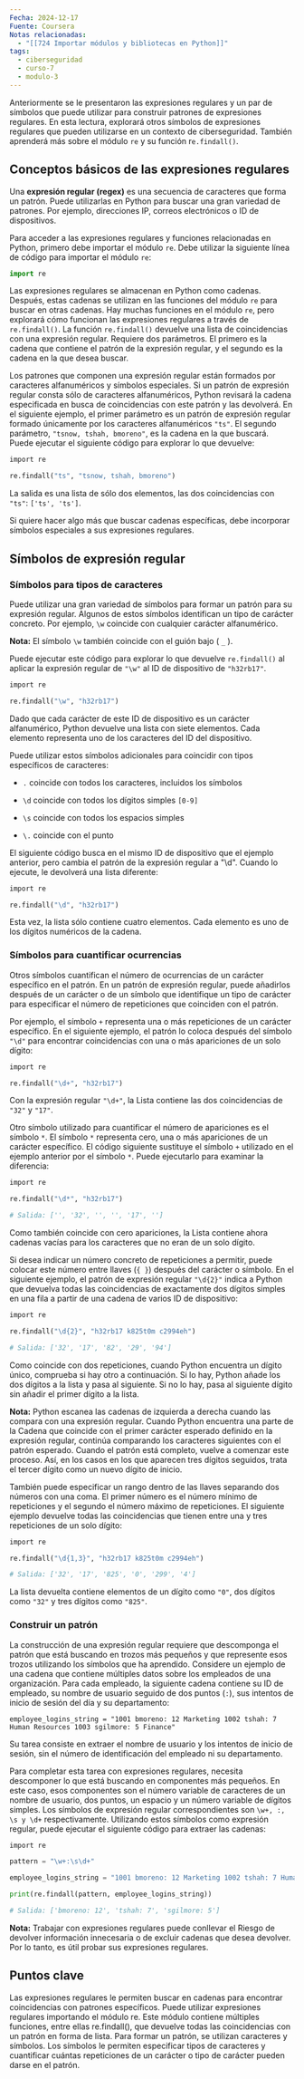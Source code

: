 ```yaml
---
Fecha: 2024-12-17
Fuente: Coursera
Notas relacionadas:
  - "[[724 Importar módulos y bibliotecas en Python]]"
tags:
  - ciberseguridad
  - curso-7
  - modulo-3
---
```

Anteriormente se le presentaron las expresiones regulares y un par de símbolos que puede utilizar para construir patrones de expresiones regulares. En esta lectura, explorará otros símbolos de expresiones regulares que pueden utilizarse en un contexto de ciberseguridad. También aprenderá más sobre el módulo `re` y su función r`e.findall()`.
## Conceptos básicos de las expresiones regulares

Una **expresión regular (regex)** es una secuencia de caracteres que forma un patrón. Puede utilizarlas en Python para buscar una gran variedad de patrones. Por ejemplo, direcciones IP, correos electrónicos o ID de dispositivos.

Para acceder a las expresiones regulares y funciones relacionadas en Python, primero debe importar el módulo `re`. Debe utilizar la siguiente línea de código para importar el módulo `re`:

```python
import re
```

Las expresiones regulares se almacenan en Python como cadenas. Después, estas cadenas se utilizan en las funciones del módulo `re` para buscar en otras cadenas. Hay muchas funciones en el módulo `re`, pero explorará cómo funcionan las expresiones regulares a través de `re.findall()`. La función `re.findall()` devuelve una lista de coincidencias con una expresión regular. Requiere dos parámetros. El primero es la cadena que contiene el patrón de la expresión regular, y el segundo es la cadena en la que desea buscar.

Los patrones que componen una expresión regular están formados por caracteres alfanuméricos y símbolos especiales. Si un patrón de expresión regular consta sólo de caracteres alfanuméricos, Python revisará la cadena especificada en busca de coincidencias con este patrón y las devolverá. En el siguiente ejemplo, el primer parámetro es un patrón de expresión regular formado únicamente por los caracteres alfanuméricos `"ts"`. El segundo parámetro, `"tsnow, tshah, bmoreno"`, es la cadena en la que buscará. Puede ejecutar el siguiente código para explorar lo que devuelve:

```python
import re

re.findall("ts", "tsnow, tshah, bmoreno")
```

La salida es una lista de sólo dos elementos, las dos coincidencias con `"ts"`: `['ts', 'ts']`.

Si quiere hacer algo más que buscar cadenas específicas, debe incorporar símbolos especiales a sus expresiones regulares.
## Símbolos de expresión regular

### Símbolos para tipos de caracteres

Puede utilizar una gran variedad de símbolos para formar un patrón para su expresión regular. Algunos de estos símbolos identifican un tipo de carácter concreto. Por ejemplo, `\w` coincide con cualquier carácter alfanumérico.

**Nota:** El símbolo `\w` también coincide con el guión bajo ( `_` ).

Puede ejecutar este código para explorar lo que devuelve `re.findall()` al aplicar la expresión regular de `"\w"` al ID de dispositivo de `"h32rb17"`.

```python
import re

re.findall("\w", "h32rb17")
```

Dado que cada carácter de este ID de dispositivo es un carácter alfanumérico, Python devuelve una lista con siete elementos. Cada elemento representa uno de los caracteres del ID del dispositivo.

Puede utilizar estos símbolos adicionales para coincidir con tipos específicos de caracteres:

- `.` coincide con todos los caracteres, incluidos los símbolos

- `\d` coincide con todos los dígitos simples `[0-9]`

- `\s` coincide con todos los espacios simples

- `\.` coincide con el punto

El siguiente código busca en el mismo ID de dispositivo que el ejemplo anterior, pero cambia el patrón de la expresión regular a "\d". Cuando lo ejecute, le devolverá una lista diferente:

```python
import re

re.findall("\d", "h32rb17")
```

Esta vez, la lista sólo contiene cuatro elementos. Cada elemento es uno de los dígitos numéricos de la cadena.
### Símbolos para cuantificar ocurrencias

Otros símbolos cuantifican el número de ocurrencias de un carácter específico en el patrón. En un patrón de expresión regular, puede añadirlos después de un carácter o de un símbolo que identifique un tipo de carácter para especificar el número de repeticiones que coinciden con el patrón.

Por ejemplo, el símbolo `+` representa una o más repeticiones de un carácter específico. En el siguiente ejemplo, el patrón lo coloca después del símbolo `"\d"` para encontrar coincidencias con una o más apariciones de un solo dígito:

```python
import re

re.findall("\d+", "h32rb17")
```

Con la expresión regular `"\d+"`, la Lista contiene las dos coincidencias de `"32"` y `"17"`.

Otro símbolo utilizado para cuantificar el número de apariciones es el símbolo `*`. El símbolo `*` representa cero, una o más apariciones de un carácter específico. El código siguiente sustituye el símbolo `+` utilizado en el ejemplo anterior por el símbolo `*`. Puede ejecutarlo para examinar la diferencia:

```python
import re

re.findall("\d*", "h32rb17")

# Salida: ['', '32', '', '', '17', '']
```

Como también coincide con cero apariciones, la Lista contiene ahora cadenas vacías para los caracteres que no eran de un solo dígito.

Si desea indicar un número concreto de repeticiones a permitir, puede colocar este número entre llaves (`{ }`) después del carácter o símbolo. En el siguiente ejemplo, el patrón de expresión regular `"\d{2}"` indica a Python que devuelva todas las coincidencias de exactamente dos dígitos simples en una fila a partir de una cadena de varios ID de dispositivo:

```python
import re

re.findall("\d{2}", "h32rb17 k825t0m c2994eh")

# Salida: ['32', '17', '82', '29', '94']
```

Como coincide con dos repeticiones, cuando Python encuentra un dígito único, comprueba si hay otro a continuación. Si lo hay, Python añade los dos dígitos a la lista y pasa al siguiente. Si no lo hay, pasa al siguiente dígito sin añadir el primer dígito a la lista.

**Nota:** Python escanea las cadenas de izquierda a derecha cuando las compara con una expresión regular. Cuando Python encuentra una parte de la Cadena que coincide con el primer carácter esperado definido en la expresión regular, continúa comparando los caracteres siguientes con el patrón esperado. Cuando el patrón está completo, vuelve a comenzar este proceso. Así, en los casos en los que aparecen tres dígitos seguidos, trata el tercer dígito como un nuevo dígito de inicio.

También puede especificar un rango dentro de las llaves separando dos números con una coma. El primer número es el número mínimo de repeticiones y el segundo el número máximo de repeticiones. El siguiente ejemplo devuelve todas las coincidencias que tienen entre una y tres repeticiones de un solo dígito:

```python
import re

re.findall("\d{1,3}", "h32rb17 k825t0m c2994eh")

# Salida: ['32', '17', '825', '0', '299', '4']
```

La lista devuelta contiene elementos de un dígito como `"0"`, dos dígitos como `"32"` y tres dígitos como `"825"`.
### Construir un patrón

La construcción de una expresión regular requiere que descomponga el patrón que está buscando en trozos más pequeños y que represente esos trozos utilizando los símbolos que ha aprendido. Considere un ejemplo de una cadena que contiene múltiples datos sobre los empleados de una organización. Para cada empleado, la siguiente cadena contiene su ID de empleado, su nombre de usuario seguido de dos puntos (`:`), sus intentos de inicio de sesión del día y su departamento:

`employee_logins_string = "1001 bmoreno: 12 Marketing 1002 tshah: 7 Human Resources 1003 sgilmore: 5 Finance"`

Su tarea consiste en extraer el nombre de usuario y los intentos de inicio de sesión, sin el número de identificación del empleado ni su departamento.

Para completar esta tarea con expresiones regulares, necesita descomponer lo que está buscando en componentes más pequeños. En este caso, esos componentes son el número variable de caracteres de un nombre de usuario, dos puntos, un espacio y un número variable de dígitos simples. Los símbolos de expresión regular correspondientes son `\w+, :, \s y \d+` respectivamente. Utilizando estos símbolos como expresión regular, puede ejecutar el siguiente código para extraer las cadenas:

```python
import re

pattern = "\w+:\s\d+"

employee_logins_string = "1001 bmoreno: 12 Marketing 1002 tshah: 7 Human Resources 1003 sgilmore: 5 Finance"

print(re.findall(pattern, employee_logins_string))

# Salida: ['bmoreno: 12', 'tshah: 7', 'sgilmore: 5']
```

**Nota:** Trabajar con expresiones regulares puede conllevar el Riesgo de devolver información innecesaria o de excluir cadenas que desea devolver. Por lo tanto, es útil probar sus expresiones regulares.
## Puntos clave

Las expresiones regulares le permiten buscar en cadenas para encontrar coincidencias con patrones específicos. Puede utilizar expresiones regulares importando el módulo re. Este módulo contiene múltiples funciones, entre ellas re.findall(), que devuelve todas las coincidencias con un patrón en forma de lista. Para formar un patrón, se utilizan caracteres y símbolos. Los símbolos le permiten especificar tipos de caracteres y cuantificar cuántas repeticiones de un carácter o tipo de carácter pueden darse en el patrón.